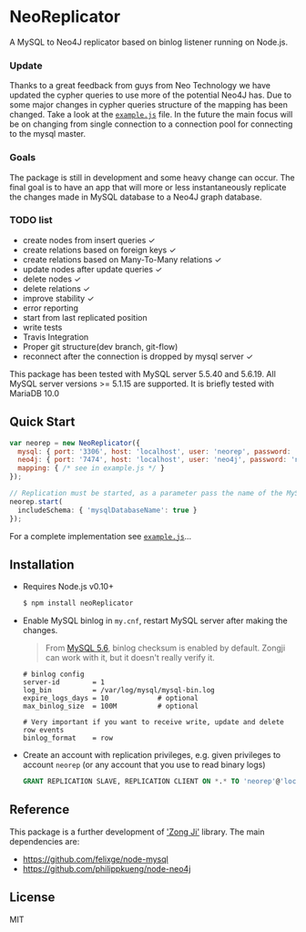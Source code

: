 # NeoReplicator
A MySQL to Neo4J replicator based on binlog listener running on Node.js.

### Update

Thanks to a great feedback from guys from Neo Technology we have updated the cypher queries to use more of the potential Neo4J has.
Due to some major changes in cypher queries structure of the mapping has been changed. Take a look at the [`example.js`](example.js) file.
In the future the main focus will be on changing from single connection to a connection pool for connecting to the mysql master.

### Goals

The package is still in development and some heavy change can occur.
The final goal is to have an app that will more or less instantaneously replicate the changes made in MySQL database to a Neo4J graph database.

### TODO list

* create nodes from insert queries ✓
* create relations based on foreign keys ✓
* create relations based on Many-To-Many relations ✓
* update nodes after update queries ✓
* delete nodes ✓
* delete relations ✓
* improve stability ✓
* error reporting
* start from last replicated position
* write tests
* Travis Integration
* Proper git structure(dev branch, git-flow)
* reconnect after the connection is dropped by mysql server ✓

This package has been tested with MySQL server 5.5.40 and 5.6.19. All MySQL server versions >= 5.1.15 are supported.
It is briefly tested with MariaDB 10.0

## Quick Start

```javascript
var neorep = new NeoReplicator({
  mysql: { port: '3306', host: 'localhost', user: 'neorep', password: 'neorep' },
  neo4j: { port: '7474', host: 'localhost', user: 'neo4j', password: 'neo4j' },
  mapping: { /* see in example.js */ }
});

// Replication must be started, as a parameter pass the name of the MySQL database to replicate
neorep.start(
  includeSchema: { 'mysqlDatabaseName': true }
});
```

For a complete implementation see [`example.js`](example.js)...

## Installation

* Requires Node.js v0.10+

  ```bash
  $ npm install neoReplicator
  ```

* Enable MySQL binlog in `my.cnf`, restart MySQL server after making the changes.
  > From [MySQL 5.6](https://dev.mysql.com/doc/refman/5.6/en/replication-options-binary-log.html), binlog checksum is enabled by default. Zongji can work with it, but it doesn't really verify it.

  ```
  # binlog config
  server-id        = 1
  log_bin          = /var/log/mysql/mysql-bin.log
  expire_logs_days = 10            # optional
  max_binlog_size  = 100M          # optional

  # Very important if you want to receive write, update and delete row events
  binlog_format    = row
  ```
* Create an account with replication privileges, e.g. given privileges to account `neorep` (or any account that you use to read binary logs)

  ```sql
  GRANT REPLICATION SLAVE, REPLICATION CLIENT ON *.* TO 'neorep'@'localhost'
  ```

## Reference

This package is a further development of ['Zong Ji'](https://github.com/nevill/zongji) library.
The main dependencies are:

* https://github.com/felixge/node-mysql
* https://github.com/philippkueng/node-neo4j

## License
MIT
